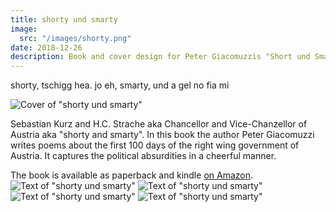 ```yaml
---
title: shorty und smarty
image:
  src: "/images/shorty.png"
date: 2018-12-26
description: Book and cover design for Peter Giacomuzzis "Short und Smarty"
---
```


shorty, tschigg hea. jo eh, smarty, und a gel no fia mi

![Cover of "shorty und smarty"](/images/shorty_2.png)

Sebastian Kurz and H.C. Strache aka Chancellor and Vice-Chanzellor of Austria aka "shorty and smarty". In this book the author Peter Giacomuzzi writes poems about the first 100 days of the right wing government of Austria. It captures the political absurdities in a cheerful manner.

The book is available as paperback and kindle [on Amazon](https://www.amazon.com/smarty-shorty-leiden-neuen-werte/dp/1730858309/).
![Text of "shorty und smarty"](/images/shorty_4.png)
![Text of "shorty und smarty"](/images/shorty_3.png)
![Text of "shorty und smarty"](/images/shorty_5.png)
![Text of "shorty und smarty"](/images/shorty_6.png)
